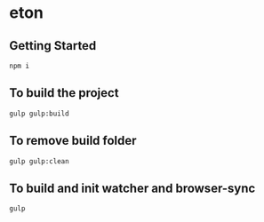 # eton

## Getting Started

```
npm i
```

## To build the project

```
gulp gulp:build
```

## To remove build folder

```
gulp gulp:clean
```

## To build and init watcher and browser-sync

```
gulp
```